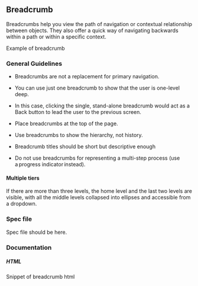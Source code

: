## Breadcrumb

Breadcrumbs help you view the path of navigation or contextual relationship between objects. They also offer a quick way of navigating backwards within a path or within a specific context.

Example of breadcrumb

### General Guidelines

- Breadcrumbs are not a replacement for primary navigation.

- You can use just one breadcrumb to show that the user is one-level deep.

- In this case, clicking the single, stand-alone breadcrumb would act as a Back button to lead the user to the previous screen.

- Place breadcrumbs at the top of the page.

- Use breadcrumbs to show the hierarchy, not history.

- Breadcrumb titles should be short but descriptive enough

- Do not use breadcrumbs for representing a multi-step process (use a progress indicator instead).

#### Multiple tiers 

If there are more than three levels, the home level and the last two levels are visible, with all the middle levels collapsed into ellipses and accessible from a dropdown.

### Spec file

Spec file should be here.

### Documentation

##### HTML

Snippet of breadcrumb html
